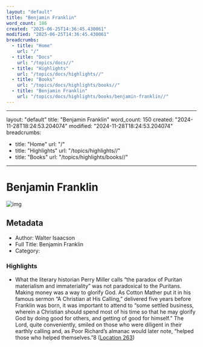 ```yaml
---
layout: "default"
title: "Benjamin Franklin"
word_count: 186
created: "2025-06-25T14:36:45.430061"
modified: "2025-06-25T14:36:45.430061"
breadcrumbs:
  - title: "Home"
    url: "/"
  - title: "Docs"
    url: "/topics/docs//"
  - title: "Highlights"
    url: "/topics/docs/highlights//"
  - title: "Books"
    url: "/topics/docs/highlights/books//"
  - title: "Benjamin Franklin"
    url: "/topics/docs/highlights/books/benjamin-franklin//"
---
```

---
layout: "default"
title: "Benjamin Franklin"
word_count: 150
created: "2024-11-28T18:24:53.204074"
modified: "2024-11-28T18:24:53.204074"
breadcrumbs:
  - title: "Home"
    url: "/"
  - title: "Highlights"
    url: "/topics/highlights//"
  - title: "Books"
    url: "/topics/highlights/books//"
---
# Benjamin Franklin

![img](https://images-na.ssl-images-amazon.com/images/I/51e4pdrIVKL._SL200_.jpg)

## Metadata

- Author: Walter Isaacson
- Full Title: Benjamin Franklin
- Category: 

### Highlights

- What the literary historian Perry Miller calls “the paradox of Puritan materialism and immateriality” was not paradoxical to the Puritans. Making money was a way to glorify God. As Cotton Mather put it in his famous sermon “A Christian at His Calling,” delivered five years before Franklin was born, it was important to attend to “some settled business, wherein a Christian should spend most of his time so that he may glorify God by doing good for others, and getting of good for himself.” The Lord, quite conveniently, smiled on those who were diligent in their earthly calling and, as Poor Richard’s almanac would later note, “helped those who helped themselves.”8 ([Location 263](https://readwise.io/to_kindle?action=open&asin=B000FBJG4U&location=263))
